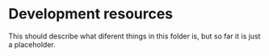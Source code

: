 # Development resources

This should describe what diferent things in this folder is, but so far it is just a placeholder.
